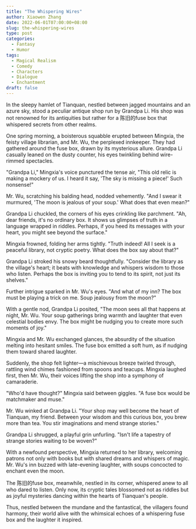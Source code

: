 ```yaml
---
title: "The Whispering Wires"
author: Xiaowen Zhang
date: 2022-06-01T07:00:00+08:00
slug: the-whispering-wires
type: post
categories:
  - Fantasy
  - Humor
tags:
  - Magical Realism
  - Comedy
  - Characters
  - Dialogue
  - Enchantment
draft: false
---
```


In the sleepy hamlet of Tianquan, nestled between jagged mountains and an azure sky, stood a peculiar antique shop run by Grandpa Li. His shop was not renowned for its antiquities but rather for a 陈旧的fuse box that whispered secrets from other realms. 

One spring morning, a boisterous squabble erupted between Mingxia, the feisty village librarian, and Mr. Wu, the perplexed innkeeper. They had gathered around the fuse box, drawn by its mysterious allure. Grandpa Li casually leaned on the dusty counter, his eyes twinkling behind wire-rimmed spectacles.

"Grandpa Li," Mingxia's voice punctured the tense air, "This old relic is making a mockery of us. I heard it say, 'The sky is missing a piece!' Such nonsense!"

Mr. Wu, scratching his balding head, nodded vehemently. "And I swear it murmured, 'The moon is jealous of your soup.' What does that even mean?"

Grandpa Li chuckled, the corners of his eyes crinkling like parchment. "Ah, dear friends, it's no ordinary box. It shows us glimpses of truth in a language wrapped in riddles. Perhaps, if you heed its messages with your heart, you might see beyond the surface."

Mingxia frowned, folding her arms tightly. "Truth indeed! All I seek is a peaceful library, not cryptic poetry. What does the box say about that?"

Grandpa Li stroked his snowy beard thoughtfully. "Consider the library as the village's heart; it beats with knowledge and whispers wisdom to those who listen. Perhaps the box is inviting you to tend to its spirit, not just its shelves."

Further intrigue sparked in Mr. Wu's eyes. "And what of my inn? The box must be playing a trick on me. Soup jealousy from the moon?" 

With a gentle nod, Grandpa Li posited, "The moon sees all that happens at night, Mr. Wu. Your soup gatherings bring warmth and laughter that even celestial bodies envy. The box might be nudging you to create more such moments of joy."

Mingxia and Mr. Wu exchanged glances, the absurdity of the situation melting into hesitant smiles. The fuse box emitted a soft hum, as if nudging them toward shared laughter.

Suddenly, the shop felt lighter—a mischievous breeze twirled through, rattling wind chimes fashioned from spoons and teacups. Mingxia laughed first, then Mr. Wu, their voices lifting the shop into a symphony of camaraderie.

"Who'd have thought?" Mingxia said between giggles. "A fuse box would be matchmaker and muse."

Mr. Wu winked at Grandpa Li. "Your shop may well become the heart of Tianquan, my friend. Between your wisdom and this curious box, you brew more than tea. You stir imaginations and mend strange stories."

Grandpa Li shrugged, a playful grin unfurling. "Isn't life a tapestry of strange stories waiting to be woven?"

With a newfound perspective, Mingxia returned to her library, welcoming patrons not only with books but with shared dreams and whispers of magic. Mr. Wu's inn buzzed with late-evening laughter, with soups concocted to enchant even the moon.

The 陈旧的fuse box, meanwhile, nestled in its corner, whispered anew to all who dared to listen. Only now, its cryptic tales blossomed not as riddles but as joyful mysteries dancing within the hearts of Tianquan's people.

Thus, nestled between the mundane and the fantastical, the villagers found harmony, their world alive with the whimsical echoes of a whispering fuse box and the laughter it inspired.